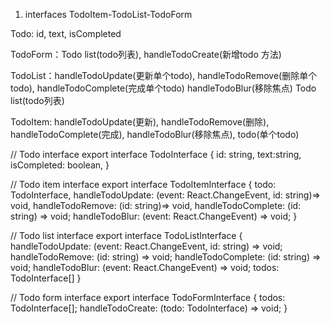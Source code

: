 1. interfaces
TodoItem-TodoList-TodoForm

Todo: id, text, isCompleted

TodoForm：Todo list(todo列表), handleTodoCreate(新增todo 方法)

TodoList：handleTodoUpdate(更新单个todo), handleTodoRemove(删除单个todo), handleTodoComplete(完成单个todo) 
        handleTodoBlur(移除焦点) Todo list(todo列表)

TodoItem: handleTodoUpdate(更新), handleTodoRemove(删除), handleTodoComplete(完成), handleTodoBlur(移除焦点),
        todo(单个todo)

// Todo interface
export interface TodoInterface {
    id: string,
    text:string,
    isCompleted: boolean,
}

// Todo item interface
export interface TodoItemInterface {
    todo: TodoInterface,
    handleTodoUpdate: (event: React.ChangeEvent<HTMLInputElement>, id: string)=> void,
    handleTodoRemove: (id: string)=> void,
    handleTodoComplete: (id: string) => void;
    handleTodoBlur: (event: React.ChangeEvent<HTMLInputElement>) => void;
}

// Todo list interface
export interface TodoListInterface {
  handleTodoUpdate: (event: React.ChangeEvent<HTMLInputElement>, id: string) => void;
  handleTodoRemove: (id: string) => void;
  handleTodoComplete: (id: string) => void;
  handleTodoBlur: (event: React.ChangeEvent<HTMLInputElement>) => void;
  todos: TodoInterface[]
}

// Todo form interface
export interface TodoFormInterface {
  todos: TodoInterface[];
  handleTodoCreate: (todo: TodoInterface) => void;
}
